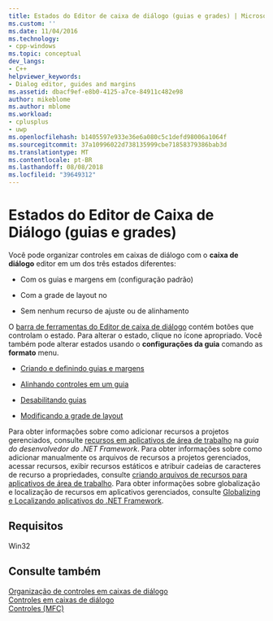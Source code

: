 ```yaml
---
title: Estados do Editor de caixa de diálogo (guias e grades) | Microsoft Docs
ms.custom: ''
ms.date: 11/04/2016
ms.technology:
- cpp-windows
ms.topic: conceptual
dev_langs:
- C++
helpviewer_keywords:
- Dialog editor, guides and margins
ms.assetid: dbacf9ef-e8b0-4125-a7ce-84911c482e98
author: mikeblome
ms.author: mblome
ms.workload:
- cplusplus
- uwp
ms.openlocfilehash: b1405597e933e36e6a080c5c1defd98006a1064f
ms.sourcegitcommit: 37a10996022d738135999cbe71858379386bab3d
ms.translationtype: MT
ms.contentlocale: pt-BR
ms.lasthandoff: 08/08/2018
ms.locfileid: "39649312"
---
```

# <a name="dialog-editor-states-guides-and-grids"></a>Estados do Editor de Caixa de Diálogo (guias e grades)
Você pode organizar controles em caixas de diálogo com o **caixa de diálogo** editor em um dos três estados diferentes:  
  
-   Com os guias e margens em (configuração padrão)  
  
-   Com a grade de layout no  
  
-   Sem nenhum recurso de ajuste ou de alinhamento  
  
 O [barra de ferramentas do Editor de caixa de diálogo](../windows/showing-or-hiding-the-dialog-editor-toolbar.md) contém botões que controlam o estado. Para alterar o estado, clique no ícone apropriado. Você também pode alterar estados usando o **configurações da guia** comando as **formato** menu.  
  
-   [Criando e definindo guias e margens](creating-and-setting-guides-and-margins.md)  
  
-   [Alinhando controles em um guia](../windows/aligning-controls-on-a-guide.md)  
  
-   [Desabilitando guias](../windows/disabling-guides.md)  
  
-   [Modificando a grade de layout](../windows/modifying-the-layout-grid.md)  
  
 Para obter informações sobre como adicionar recursos a projetos gerenciados, consulte [recursos em aplicativos de área de trabalho](/dotnet/framework/resources/index) na *guia do desenvolvedor do .NET Framework*. Para obter informações sobre como adicionar manualmente os arquivos de recursos a projetos gerenciados, acessar recursos, exibir recursos estáticos e atribuir cadeias de caracteres de recurso a propriedades, consulte [criando arquivos de recursos para aplicativos de área de trabalho](/dotnet/framework/resources/creating-resource-files-for-desktop-apps). Para obter informações sobre globalização e localização de recursos em aplicativos gerenciados, consulte [Globalizing e Localizando aplicativos do .NET Framework](/dotnet/standard/globalization-localization/index).  
  
## <a name="requirements"></a>Requisitos  
 Win32  
  
## <a name="see-also"></a>Consulte também  
 [Organização de controles em caixas de diálogo](../windows/arrangement-of-controls-on-dialog-boxes.md)   
 [Controles em caixas de diálogo](../windows/controls-in-dialog-boxes.md)   
 [Controles (MFC)](../mfc/controls-mfc.md)